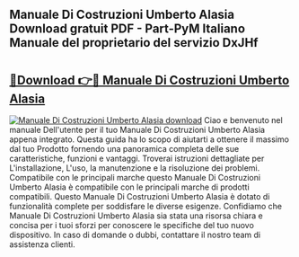 ## Manuale Di Costruzioni Umberto Alasia Download gratuit PDF - Part-PyM Italiano Manuale del proprietario del servizio DxJHf

# <h2><a href="http://dfg8m4k.blite.top/?on=Manuale+Di+Costruzioni+Umberto+Alasia">🔗Download 👉🔴 Manuale Di Costruzioni Umberto Alasia</a></h2>

[![Manuale Di Costruzioni Umberto Alasia download](https://i.imgur.com/lujVjoI.png)](http://dfg8m4k.blite.top/?on=Manuale+Di+Costruzioni+Umberto+Alasia)
Ciao e benvenuto nel manuale Dell'utente per il tuo Manuale Di Costruzioni Umberto Alasia appena integrato. Questa guida ha lo scopo di aiutarti a ottenere il massimo dal tuo Prodotto fornendo una panoramica completa delle sue caratteristiche, funzioni e vantaggi. Troverai istruzioni dettagliate per L'installazione, L'uso, la manutenzione e la risoluzione dei problemi. Compatibile con le principali marche questo Manuale Di Costruzioni Umberto Alasia è compatibile con le principali marche di prodotti compatibili. Questo Manuale Di Costruzioni Umberto Alasia è dotato di funzionalità complete per soddisfare le diverse esigenze. Confidiamo che Manuale Di Costruzioni Umberto Alasia sia stata una risorsa chiara e concisa per i tuoi sforzi per conoscere le specifiche del tuo nuovo dispositivo. In caso di domande o dubbi, contattare il nostro team di assistenza clienti.
